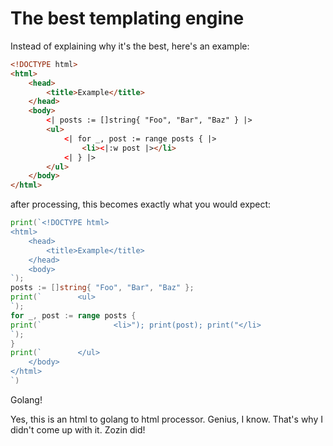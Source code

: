 # The best templating engine
Instead of explaining why it's the best, here's an example:

```html
<!DOCTYPE html>
<html>
    <head>
        <title>Example</title>
    </head>
    <body>
        <| posts := []string{ "Foo", "Bar", "Baz" } |>
        <ul>
            <| for _, post := range posts { |>
                <li><|:w post |></li>
            <| } |>
        </ul>
    </body>
</html>
```
after processing, this becomes exactly what you would expect:
```go
print(`<!DOCTYPE html>
<html>
    <head>
        <title>Example</title>
    </head>
    <body>
`);
posts := []string{ "Foo", "Bar", "Baz" };
print(`        <ul>
`);
for _, post := range posts {
print(`                <li>"); print(post); print("</li>
`);
}
print(`        </ul>
    </body>
</html>
`)
```
Golang!

Yes, this is an html to golang to html processor. Genius, I know. That's why I didn't come up with it. Zozin did!


